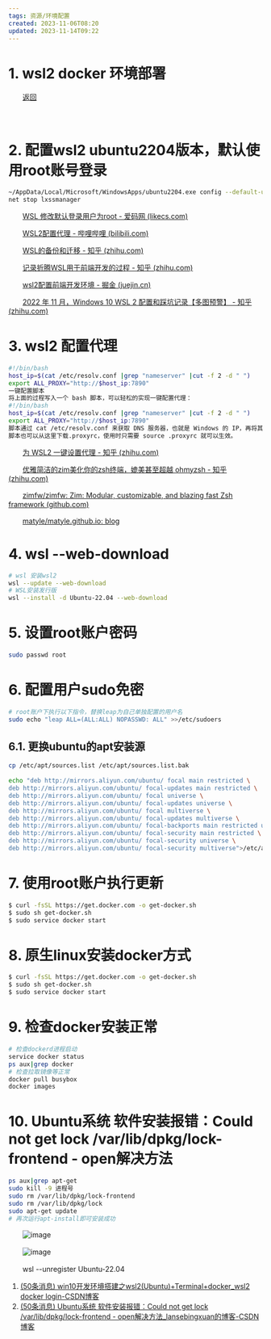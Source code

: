 ```yaml
---
tags: 资源/环境配置
created: 2023-11-06T08:20
updated: 2023-11-14T09:22
---
```

# 1. wsl2 docker 环境部署

　　[返回](siyuan://blocks/20230704220020-mlenixa)

　　‍

# 2. 配置wsl2 ubuntu2204版本，默认使用root账号登录

```bash
~/AppData/Local/Microsoft/WindowsApps/ubuntu2204.exe config --default-user root
net stop lxssmanager
```

　　[WSL 修改默认登录用户为root - 爱码网 (likecs.com)](https://www.likecs.com/show-308427680.html)

　　[WSL2配置代理 - 哔哩哔哩 (bilibili.com)](https://www.bilibili.com/read/cv22203257/)

　　[WSL的备份和迁移 - 知乎 (zhihu.com)](https://zhuanlan.zhihu.com/p/622706723)

　　[记录折腾WSL用于前端开发的过程 - 知乎 (zhihu.com)](https://zhuanlan.zhihu.com/p/357041079)

　　[wsl2配置前端开发环境 - 掘金 (juejin.cn)](https://juejin.cn/post/7164656035217539102)

　　[2022 年 11 月，Windows 10 WSL 2 配置和踩坑记录【多图预警】 - 知乎 (zhihu.com)](https://zhuanlan.zhihu.com/p/583002945?utm_id=0&wd=&eqid=dfda4f13000f82bb0000000364716425)

# 3. wsl2 配置代理

```bash
#!/bin/bash
host_ip=$(cat /etc/resolv.conf |grep "nameserver" |cut -f 2 -d " ")
export ALL_PROXY="http://$host_ip:7890"
一键配置脚本
将上面的过程写入一个 bash 脚本，可以轻松的实现一键配置代理：
#!/bin/bash
host_ip=$(cat /etc/resolv.conf |grep "nameserver" |cut -f 2 -d " ")
export ALL_PROXY="http://$host_ip:7890"
脚本通过 cat /etc/resolv.conf 来获取 DNS 服务器，也就是 Windows 的 IP，再将其中的 IP 部分截取出来，加上代理客户端的端口（我的是 7890，可以根据自己实际情况修改），使用 export 写入环境变量中。
脚本也可以从这里下载.proxyrc，使用时只需要 source .proxyrc 就可以生效。
```

　　[为 WSL2 一键设置代理 - 知乎 (zhihu.com)](https://zhuanlan.zhihu.com/p/153124468)

　　[优雅简洁的zim美化你的zsh终端，媲美甚至超越 ohmyzsh - 知乎 (zhihu.com)](https://zhuanlan.zhihu.com/p/563433955)

　　[zimfw/zimfw: Zim: Modular, customizable, and blazing fast Zsh framework (github.com)](https://github.com/zimfw/zimfw#uninstalling)

　　[matyle/matyle.github.io: blog](https://github.com/matyle/matyle.github.io)

# 4. wsl --web-download

```bash
# wsl 安装wsl2
wsl --update --web-download
# WSL安装发行版
wsl --install -d Ubuntu-22.04 --web-download
```

# 5. 设置root账户密码

```bash
sudo passwd root
```

# 6. 配置用户sudo免密

```bash
# root账户下执行以下指令，替换leap为自己单独配置的用户名
sudo echo "leap ALL=(ALL:ALL) NOPASSWD: ALL" >>/etc/sudoers
```

## 6.1. 更换ubuntu的apt安装源

```bash
cp /etc/apt/sources.list /etc/apt/sources.list.bak
 
echo "deb http://mirrors.aliyun.com/ubuntu/ focal main restricted \
deb http://mirrors.aliyun.com/ubuntu/ focal-updates main restricted \
deb http://mirrors.aliyun.com/ubuntu/ focal universe \
deb http://mirrors.aliyun.com/ubuntu/ focal-updates universe \
deb http://mirrors.aliyun.com/ubuntu/ focal multiverse \
deb http://mirrors.aliyun.com/ubuntu/ focal-updates multiverse \
deb http://mirrors.aliyun.com/ubuntu/ focal-backports main restricted universe multiverse \
deb http://mirrors.aliyun.com/ubuntu/ focal-security main restricted \
deb http://mirrors.aliyun.com/ubuntu/ focal-security universe \
deb http://mirrors.aliyun.com/ubuntu/ focal-security multiverse">/etc/apt/sources.list
```

# 7. 使用root账户执行更新

```bash
$ curl -fsSL https://get.docker.com -o get-docker.sh
$ sudo sh get-docker.sh
$ sudo service docker start
```

# 8. 原生linux安装docker方式

```bash
$ curl -fsSL https://get.docker.com -o get-docker.sh
$ sudo sh get-docker.sh
$ sudo service docker start
```

# 9. 检查docker安装正常

```bash
# 检查dockerd进程启动
service docker status
ps aux|grep docker
# 检查拉取镜像等正常
docker pull busybox
docker images
```

# 10. Ubuntu系统 软件安装报错：Could not get lock /var/lib/dpkg/lock-frontend - open解决方法

```bash
ps aux|grep apt-get
sudo kill -9 进程号
sudo rm /var/lib/dpkg/lock-frontend
sudo rm /var/lib/dpkg/lock
sudo apt-get update
# 再次运行apt-install即可安装成功
```

　　​![image](image-20230705092723-qsy38nn.png)​

　　​![image](image-20230705092729-nhwadz9.png)​

　　wsl --unregister Ubuntu-22.04

1. [(50条消息) win10开发环境搭建之wsl2(Ubuntu)+Terminal+docker_wsl2 docker login-CSDN博客](https://blog.csdn.net/mp9105/article/details/123436429)
2. [(50条消息) Ubuntu系统 软件安装报错：Could not get lock /var/lib/dpkg/lock-frontend - open解决方法_lansebingxuan的博客-CSDN博客](https://blog.csdn.net/lansebingxuan/article/details/127084441)

